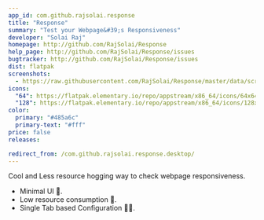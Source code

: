 ```yaml
---
app_id: com.github.rajsolai.response
title: "Response"
summary: "Test your Webpage&#39;s Responsiveness"
developer: "Solai Raj"
homepage: http://github.com/RajSolai/Response
help_page: http://github.com/RajSolai/Response/issues
bugtracker: http://github.com/RajSolai/Response/issues
dist: flatpak
screenshots:
  - https://raw.githubusercontent.com/RajSolai/Response/master/data/screenshots/app_normal_mobile.png
icons:
  "64": https://flatpak.elementary.io/repo/appstream/x86_64/icons/64x64/com.github.rajsolai.response.png
  "128": https://flatpak.elementary.io/repo/appstream/x86_64/icons/128x128/com.github.rajsolai.response.png
color:
  primary: "#485a6c"
  primary-text: "#fff"
price: false
releases:

redirect_from: /com.github.rajsolai.response.desktop/
---
```


<p>Cool and Less resource hogging way to check webpage responsiveness.</p>
<ul>
<li>Minimal UI 🎨️.</li>
<li>Low resource consumption 🍰️.</li>
<li>Single Tab based Configuration 👨‍💻️.</li>
</ul>